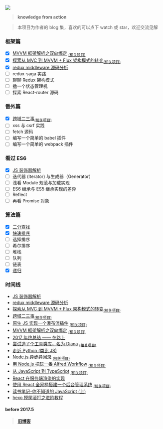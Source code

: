 ![](http://oqhtscus0.bkt.clouddn.com/2e172dced41f13fc3e9a4a481bb012d4.jpg-200)

> **knowledge from action**

> 本项目为作者的 blog 集，喜欢的可以点下 watch 或 star，欢迎交流见解

### 框架篇

- [x] [MVVM 框架解析之双向绑定](https://github.com/MuYunyun/fe_cloud/issues/11) <sub>[(相关项目)](https://github.com/MuYunyun/mvvm)
- [x] [探索从 MVC 到 MVVM + Flux 架构模式的转变](https://github.com/MuYunyun/blog/issues/14)<sub>[(相关项目)](https://github.com/MuYunyun/stateManage)
- [x] [redux middleware 源码分析](https://github.com/MuYunyun/blog/issues/15)
- [ ] redux-saga 实践
- [ ] 聊聊 Redux 架构模式
- [ ] 撸一个状态管理机
- [ ] 探索 React-router 源码

### 番外篇

- [x] [跨域二三事](https://github.com/MuYunyun/fe_cloud/issues/13)<sub>[(相关项目)](https://github.com/MuYunyun/cross-domain)
- [ ] xss 与 csrf 实践
- [ ] fetch 源码
- [ ] 编写一个简单的 babel 插件
- [ ] 编写一个简单的 webpack 插件

### 看过 ES6

- [x] [JS 装饰器解析](https://github.com/MuYunyun/blog/issues/17)
- [ ] 迭代器 (Iterator) 与生成器（Generator）
- [ ] 浅看 Module 规范与加载实现
- [ ] ES6 继承与 ES5 继承实现的差异
- [ ] Reflect
- [ ] 再看 Promise 对象

### 算法篇

- [x] [二分查找](https://github.com/MuYunyun/blog/blob/master/LeetCode/%E4%BA%8C%E5%88%86%E6%9F%A5%E6%89%BE.md)
- [x] [快速排序](https://github.com/MuYunyun/blog/blob/master/LeetCode/%E5%BF%AB%E9%80%9F%E6%8E%92%E5%BA%8F.md)
- [ ] 选择排序
- [ ] 希尔排序
- [ ] 堆栈
- [ ] 队列
- [ ] 链表
- [x] [递归](https://github.com/MuYunyun/blog/blob/master/LeetCode/%E6%96%90%E6%B3%A2%E9%82%A3%E5%A5%91%E6%95%B0%E5%88%97%E4%BC%98%E5%8C%96.md)

### 时间线

* [JS 装饰器解析](https://github.com/MuYunyun/blog/issues/17)
* [redux middleware 源码分析](https://github.com/MuYunyun/blog/issues/15)
* [探索从 MVC 到 MVVM + Flux 架构模式的转变](https://github.com/MuYunyun/blog/issues/14)<sub>[(相关项目)](https://github.com/MuYunyun/stateManage)
* [跨域二三事](https://github.com/MuYunyun/fe_cloud/issues/13)<sub>[(相关项目)](https://github.com/MuYunyun/cross-domain)
* [原生 JS 实现一个瀑布流插件](https://github.com/MuYunyun/fe_cloud/issues/12) <sub>[(相关项目)](https://github.com/MuYunyun/waterfall)
* [MVVM 框架解析之双向绑定](https://github.com/MuYunyun/fe_cloud/issues/11) <sub>[(相关项目)](https://github.com/MuYunyun/mvvm)
* [2017 年终总结 —— 在路上](https://github.com/MuYunyun/fe_cloud/issues/10)
* [尝试造了个工具类库，名为 Diana](https://github.com/MuYunyun/blog/issues/9) <sub>[(相关项目)](https://github.com/MuYunyun/diana)
* [走近 Python (类比 JS)](https://github.com/MuYunyun/blog/issues/8)
* [Node.js 异步异闻录](https://github.com/MuYunyun/blog/issues/7)
<sub>[(相关项目)](https://github.com/MuYunyun/demos-of-node.js)
* [用 Node.js 把玩一番 Alfred Workflow](https://github.com/MuYunyun/blog/issues/6) <sub>[(相关项目)](https://github.com/MuYunyun/commonSearch)
* [从 JavaScript 到 TypeScript](https://github.com/MuYunyun/blog/issues/5)
<sub>[(相关项目)](https://github.com/MuYunyun/TypeScript)
* [React 在服务端渲染的实现](https://github.com/MuYunyun/blog/issues/4)
* [使用 React 全家桶搭建一个后台管理系统](https://github.com/MuYunyun/blog/issues/3)
<sub>[(相关项目)](https://github.com/MuYunyun/reactSPA)
* [读书笔记-你不知道的 JavaScript (上)](https://github.com/MuYunyun/blog/issues/2)
* [hexo 摸爬滚打之进阶教程](https://github.com/MuYunyun/blog/issues/1)

#### before 2017.5
> **[旧博客](http://www.cnblogs.com/MuYunyun/)**
